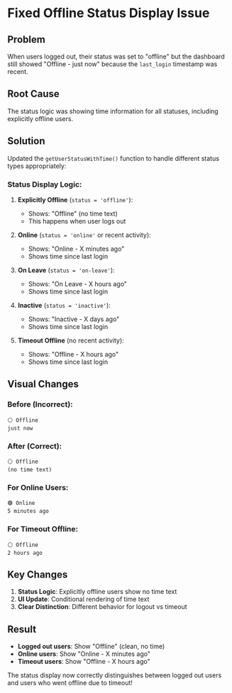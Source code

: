 # Fixed Offline Status Display Issue

## Problem
When users logged out, their status was set to "offline" but the dashboard still showed "Offline - just now" because the `last_login` timestamp was recent.

## Root Cause
The status logic was showing time information for all statuses, including explicitly offline users.

## Solution
Updated the `getUserStatusWithTime()` function to handle different status types appropriately:

### Status Display Logic:
1. **Explicitly Offline** (`status = 'offline'`):
   - Shows: "Offline" (no time text)
   - This happens when user logs out

2. **Online** (`status = 'online'` or recent activity):
   - Shows: "Online - X minutes ago"
   - Shows time since last login

3. **On Leave** (`status = 'on-leave'`):
   - Shows: "On Leave - X hours ago"
   - Shows time since last login

4. **Inactive** (`status = 'inactive'`):
   - Shows: "Inactive - X days ago"
   - Shows time since last login

5. **Timeout Offline** (no recent activity):
   - Shows: "Offline - X hours ago"
   - Shows time since last login

## Visual Changes

### Before (Incorrect):
```
⚪ Offline
just now
```

### After (Correct):
```
⚪ Offline
(no time text)
```

### For Online Users:
```
🟢 Online
5 minutes ago
```

### For Timeout Offline:
```
⚪ Offline
2 hours ago
```

## Key Changes

1. **Status Logic**: Explicitly offline users show no time text
2. **UI Update**: Conditional rendering of time text
3. **Clear Distinction**: Different behavior for logout vs timeout

## Result
- **Logged out users**: Show "Offline" (clean, no time)
- **Online users**: Show "Online - X minutes ago"
- **Timeout users**: Show "Offline - X hours ago"

The status display now correctly distinguishes between logged out users and users who went offline due to timeout!
